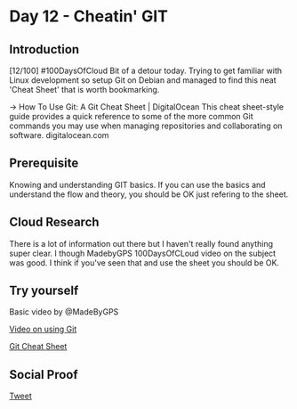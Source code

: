 
# Day 12 - Cheatin' GIT

## Introduction

[12/100] #100DaysOfCloud Bit of a detour today. Trying to get familiar with Linux development so setup Git on Debian and managed to find this neat 'Cheat Sheet' that is worth bookmarking.

->
How To Use Git: A Git Cheat Sheet | DigitalOcean
This cheat sheet-style guide provides a quick reference to some of the more common Git commands you may use when managing repositories and collaborating on software.
digitalocean.com

## Prerequisite

Knowing and understanding GIT basics. If you can use the basics and understand the flow and theory, you should be OK just refering to the sheet.


## Cloud Research

There is a lot of information out there but I haven't really found anything super clear. I though MadebyGPS 100DaysOfCLoud video on the subject was good. I think if you've seen that and use the sheet you should be OK.


## Try yourself

Basic video by @MadeByGPS

[Video on using Git](https://bit.ly/2T2ibHm)

[Git Cheat Sheet](https://do.co/341EaV8)
## Social Proof


[Tweet](https://bit.ly/347hwea)
